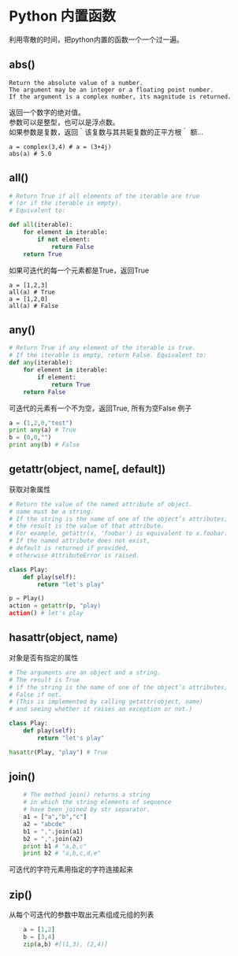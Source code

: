 
# Python 内置函数

利用零散的时间，把python内置的函数一个一个过一遍。

## abs()

```
Return the absolute value of a number. 
The argument may be an integer or a floating point number. 
If the argument is a complex number, its magnitude is returned.
```

返回一个数字的绝对值。  
参数可以是整型，也可以是浮点数。   
如果参数是复数，返回｀该复数与其共轭复数的正平方根｀ 额...

```
a = complex(3,4) # a = (3+4j)
abs(a) # 5.0
```

## all()

```python
# Return True if all elements of the iterable are true 
# (or if the iterable is empty). 
# Equivalent to:

def all(iterable):
    for element in iterable:
        if not element:
            return False
    return True
```
如果可迭代的每一个元素都是True，返回True
```
a = [1,2,3]
all(a) # True
a = [1,2,0]
all(a) # False
```

## any()
```python
# Return True if any element of the iterable is true. 
# If the iterable is empty, return False. Equivalent to:
def any(iterable):
    for element in iterable:
        if element:
            return True
    return False
```
可迭代的元素有一个不为空，返回True, 所有为空False
例子
```python
a = (1,2,0,"test")
print any(a) # True
b = (0,0,"")
print any(b) # False
```

## getattr(object, name[, default])
获取对象属性
```python
# Return the value of the named attribute of object. 
# name must be a string. 
# If the string is the name of one of the object’s attributes, 
# the result is the value of that attribute. 
# For example, getattr(x, 'foobar') is equivalent to x.foobar. 
# If the named attribute does not exist, 
# default is returned if provided, 
# otherwise AttributeError is raised.

class Play:
	def play(self):
		return "let's play"

p = Play()
action = getattr(p, "play)
action() # let's play

```
## hasattr(object, name)
对象是否有指定的属性
```python
# The arguments are an object and a string. 
# The result is True 
# if the string is the name of one of the object’s attributes, 
# False if not. 
# (This is implemented by calling getattr(object, name) 
# and seeing whether it raises an exception or not.)

class Play:
	def play(self):
		return "let's play"

hasattr(Play, "play") # True
```
## join()
```python
	# The method join() returns a string 
	# in which the string elements of sequence 
	# have been joined by str separator.
	a1 = ["a","b","c"]
	a2 = "abcde"
	b1 = ",".join(a1)
	b2 = ",".join(a2)
	print b1 # "a,b,c"
	print b2 # "a,b,c,d,e"
```
可迭代的字符元素用指定的字符连接起来

## zip()
从每个可迭代的参数中取出元素组成元组的列表
```python
    a = [1,2]
    b = [3,4]
    zip(a,b) #[(1,3), (2,4)]
```

